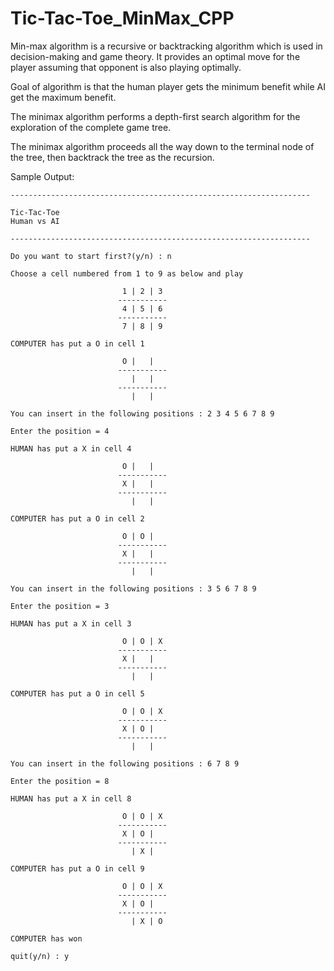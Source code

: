 # Tic-Tac-Toe_MinMax_CPP

Min-max algorithm is a recursive or backtracking algorithm which is used in decision-making and game theory. It provides an optimal move for the player assuming that opponent is also playing optimally.    
    
Goal of algorithm is that the human player gets the minimum benefit while AI get the maximum benefit.

The minimax algorithm performs a depth-first search algorithm for the exploration of the complete game tree.
    
The minimax algorithm proceeds all the way down to the terminal node of the tree, then backtrack the tree as the recursion.

Sample Output:
```
-------------------------------------------------------------------

Tic-Tac-Toe
Human vs AI

-------------------------------------------------------------------

Do you want to start first?(y/n) : n

Choose a cell numbered from 1 to 9 as below and play

                         1 | 2 | 3 
                        -----------
                         4 | 5 | 6 
                        -----------
                         7 | 8 | 9 

COMPUTER has put a O in cell 1

                         O |   |   
                        -----------
                           |   |   
                        -----------
                           |   |   

You can insert in the following positions : 2 3 4 5 6 7 8 9 

Enter the position = 4

HUMAN has put a X in cell 4

                         O |   |   
                        -----------
                         X |   |   
                        -----------
                           |   |   

COMPUTER has put a O in cell 2

                         O | O |   
                        -----------
                         X |   |   
                        -----------
                           |   |   

You can insert in the following positions : 3 5 6 7 8 9 

Enter the position = 3

HUMAN has put a X in cell 3

                         O | O | X 
                        -----------
                         X |   |   
                        -----------
                           |   |   

COMPUTER has put a O in cell 5

                         O | O | X 
                        -----------
                         X | O |   
                        -----------
                           |   |   

You can insert in the following positions : 6 7 8 9 

Enter the position = 8

HUMAN has put a X in cell 8

                         O | O | X 
                        -----------
                         X | O |   
                        -----------
                           | X |   

COMPUTER has put a O in cell 9

                         O | O | X 
                        -----------
                         X | O |   
                        -----------
                           | X | O 

COMPUTER has won

quit(y/n) : y
```